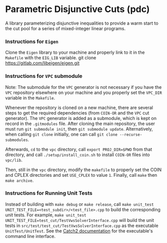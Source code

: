 # Parametric Disjunctive Cuts (pdc)

A library parameterizing disjunctive inequalities to provide a warm start to the cut pool for a series of mixed-integer linear programs.

### Instructions for `Eigen`
Clone the `Eigen` library to your machine and properly link to it in the `Makefile` with the `EIG_LIB` variable.
    git clone https://gitlab.com/libeigen/eigen.git

### Instructions for `VPC` submodule
Note: The submodule for the `VPC` generator is not necessary if you have the `VPC` repository elsewhere on your machine and you properly set the `VPC_DIR` variable in the `Makefile`.

Whenever the repository is cloned on a new machine, there are several steps to get the required dependencies (from `COIN-OR` and the `VPC` cut generator). The `VPC` generator is added as a submodule, which is kept on record in the `.gitmodules` file. After cloning the main repository, the user must run `git submodule init`, then `git submodule update`. Alternatively, when calling `git clone` initially, one can call `git clone --recurse-submodules`.

Afterwards, `cd` to the `vpc` directory, call `export PROJ_DIR=$PWD` from that directory, and call `./setup/install_coin.sh` to install `COIN-OR` files into `vpc/lib`.

Then, still in the `vpc` directory, modify the `makefile` to properly set the COIN and CPLEX directories and set `USE_CPLEX` to value `1`. Finally, call `make` then `make archive`.

### Instructions for Running Unit Tests
Instead of building with `make debug` or `make release`, call `make unit_test
UNIT_TEST_FILE=<test_subdir>/<test_file>.cpp` to build the corresponding unit tests.
For example, `make unit_test UNIT_TEST_FILE=test_cut/TestVwsSolverInterface.cpp`
will build the unit tests in `src/test/test_cut/TestVwsSolverInterface.cpp` as the
executable `UnitTest/UnitTest`. See the [Catch2 documentation](https://github.com/catchorg/Catch2/blob/devel/docs/command-line.md)
for the executable's command line interface.
